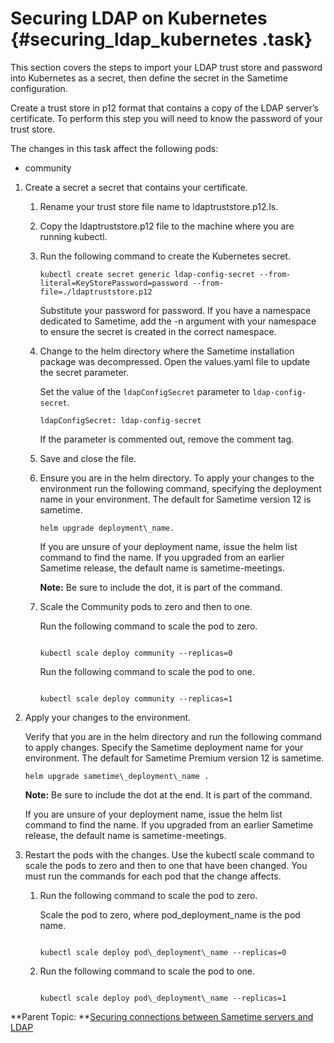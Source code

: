 # Securing LDAP on Kubernetes {#securing_ldap_kubernetes .task}

This section covers the steps to import your LDAP trust store and password into Kubernetes as a secret, then define the secret in the Sametime configuration.

Create a trust store in p12 format that contains a copy of the LDAP server’s certificate. To perform this step you will need to know the password of your trust store.

The changes in this task affect the following pods:

-   community

1.  Create a secret a secret that contains your certificate.

    1.  Rename your trust store file name to ldaptruststore.p12.ls.

    2.  Copy the ldaptruststore.p12 file to the machine where you are running kubectl.

    3.  Run the following command to create the Kubernetes secret.

        ``` {#codeblock_e2b_5d2_xtb}
        kubectl create secret generic ldap-config-secret --from-literal=KeyStorePassword=password --from-file=./ldaptruststore.p12
        ```

        Substitute your password for password. If you have a namespace dedicated to Sametime, add the -n argument with your namespace to ensure the secret is created in the correct namespace.

    4.  Change to the helm directory where the Sametime installation package was decompressed. Open the values.yaml file to update the secret parameter.

        Set the value of the `ldapConfigSecret` parameter to `ldap-config-secret`.

        ``` {#codeblock_dly_l22_xtb}
        ldapConfigSecret: ldap-config-secret 
        ```

        If the parameter is commented out, remove the comment tag.

    5.  Save and close the file.

    6.  Ensure you are in the helm directory. To apply your changes to the environment run the following command, specifying the deployment name in your environment. The default for Sametime version 12 is sametime.

        ``` {#codeblock_bvg_pk2_xtb}
        helm upgrade deployment\_name.
        ```

        If you are unsure of your deployment name, issue the helm list command to find the name. If you upgraded from an earlier Sametime release, the default name is sametime-meetings.

        **Note:** Be sure to include the dot, it is part of the command.

    7.  Scale the Community pods to zero and then to one.

        Run the following command to scale the pod to zero.

        ``` {#codeblock_jg4_lzy_xtb}
        
        kubectl scale deploy community --replicas=0
        ```

        Run the following command to scale the pod to one.

        ``` {#codeblock_tny_zzy_xtb}
        
        kubectl scale deploy community --replicas=1
        ```

2.  Apply your changes to the environment.

    Verify that you are in the helm directory and run the following command to apply changes. Specify the Sametime deployment name for your environment. The default for Sametime Premium version 12 is sametime.

    ``` {#codeblock_iyn_51d_d5b}
    helm upgrade sametime\_deployment\_name .
    ```

    **Note:** Be sure to include the dot at the end. It is part of the command.

    If you are unsure of your deployment name, issue the helm list command to find the name. If you upgraded from an earlier Sametime release, the default name is sametime-meetings.

3.  Restart the pods with the changes. Use the kubectl scale command to scale the pods to zero and then to one that have been changed. You must run the commands for each pod that the change affects.

    1.  Run the following command to scale the pod to zero.

        Scale the pod to zero, where pod\_deployment\_name is the pod name.

        ``` {#codeblock_cwz_mwc_d5b}
        
        kubectl scale deploy pod\_deployment\_name --replicas=0
        
        ```

    2.  Run the following command to scale the pod to one.

        ``` {#codeblock_i2c_4wc_d5b}
        
        kubectl scale deploy pod\_deployment\_name --replicas=1
        ```


**Parent Topic: **[Securing connections between Sametime servers and LDAP](securing_connections_sametime_community_and_ldap.md)

